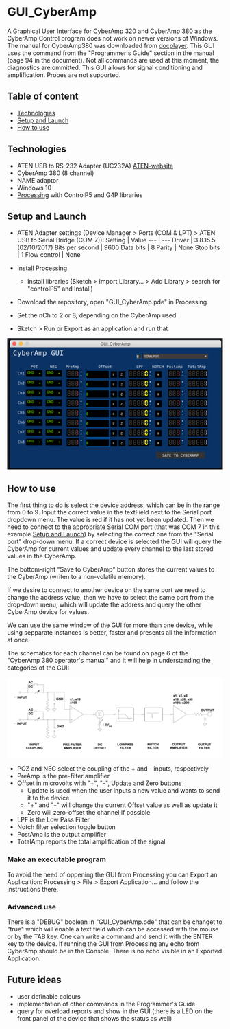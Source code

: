 # GUI_CyberAmp
A Graphical User Interface for CyberAmp 320 and CyberAmp 380 as the CyberAmp Control program does not work on newer versions of Windows. The manual for CyberAmp380 was downloaded from [docplayer]. This GUI uses the command from the "Programmer's Guide" section in the manual (page 94 in the document). Not all commands are used at this moment, the diagnostics are ommitted. This GUI allows for signal conditioning and amplification. Probes are not supported.

## Table of content
* [Technologies](#technologies)
* [Setup and Launch](#setup-and-launch)
* [How to use](#how-to-use)

## Technologies
- ATEN USB to RS-232 Adapter (UC232A) [ATEN-website]
- CyberAmp 380 (8 channel)
- NAME adaptor
- Windows 10
- [Processing] with ControlP5 and G4P libraries

## Setup and Launch
- ATEN Adapter settings (Device Manager > Ports (COM & LPT) > ATEN USB to Serial Bridge (COM 7)):
    Setting | Value
    --- | ---
    Driver | 3.8.15.5 (02/10/2017)
    Bits per second | 9600
    Data bits | 8
    Parity | None
    Stop bits | 1
    Flow control | None
    
- Install Processing
    - Install libraries (Sketch > Import Library... > Add Library > search for "controlP5" and Install)

- Download the repository, open "GUI_CyberAmp.pde" in Processing 
- Set the nCh to 2 or 8, depending on the CyberAmp used
- Sketch > Run or Export as an application and run that

![ScreenshotGUI](GUI_CyberAmp_preConnect.png)

## How to use
The first thing to do is select the device address, which can be in the range from 0 to 9. Input the correct value in the textField next to the Serial port dropdown menu. The value is red if it has not yet been updated.
Then we need to connect to the appropriate Serial COM port (that was COM 7 in this example  [Setup and Launch](#setup-and-launch)) by selecting the correct one from the "Serial port" drop-down menu. If a correct device is selected the GUI will query the CyberAmp for current values and update every channel to the last stored values in the CyberAmp.

The bottom-right "Save to CyberAmp" button stores the current values to the CyberAmp (writen to a non-volatile memory).

If we desire to connect to another device on the same port we need to change the address value, then we have to select the same port from the drop-down menu, which will update the address and query the other CyberAmp device for values.

We can use the same window of the GUI for more than one device, while using sepparate instances is better, faster and presents all the information at once. 

The schematics for each channel can be found on page 6 of the "CyberAmp 380 operator's manual" and it will help in understanding the categories of the GUI:

![ScreenshotSIGPROCPATH](SignalProcessingPathway_fromManual.png)

 - POZ and NEG select the coupling of the + and - inputs, respectively
 - PreAmp is the pre-filter amplifier
 - Offset in microvolts with "+", "-", Update and Zero buttons
    - Update is used when the user inputs a new value and wants to send it to the device
    - "+" and "-" will change the current Offset value as well as update it
    - Zero will zero-offset the channel if possible
- LPF is the Low Pass Filter
- Notch filter selection toggle button
- PostAmp is the output amplifier
- TotalAmp reports the total amplification of the signal

### Make an executable program
To avoid the need of oppening the GUI from Processing you can Export an Applicaition:
Processing > File > Export Application... and follow the instructions there.

### Advanced use
There is a "DEBUG" boolean in "GUI_CyberAmp.pde" that can be changet to "true" which will enable a text field which can be accessed with the mouse or by the TAB key. One can write a command and send it with the ENTER key to the device. If running the GUI from Processing any echo from CyberAmp should be in the Console. There is no echo visible in an Exported Application.

## Future ideas
- user definable colours
- implementation of other commands in the Programmer's Guide
- query for overload reports and show in the GUI (there is a LED on the front panel of the device that shows the status as well)

[docplayer]: https://docplayer.fr/155872871-Cyberamp-380-operator-s-manual.html
[ATEN-website]: https://www.aten.com/global/en/products/usb-&-thunderbolt/usb-converters/uc232a/
[Processing]: https://processing.org/
